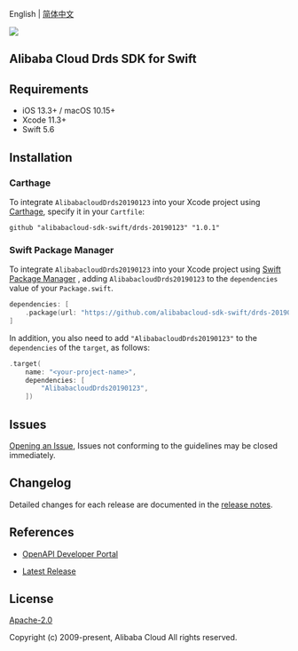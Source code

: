 English | [简体中文](README-CN.md)

![](https://aliyunsdk-pages.alicdn.com/icons/AlibabaCloud.svg)

## Alibaba Cloud Drds SDK for Swift

## Requirements

- iOS 13.3+ / macOS 10.15+
- Xcode 11.3+
- Swift 5.6

## Installation

### Carthage

To integrate `AlibabacloudDrds20190123` into your Xcode project using [Carthage](https://github.com/Carthage/Carthage), specify it in your `Cartfile`:

```ogdl
github "alibabacloud-sdk-swift/drds-20190123" "1.0.1"
```

### Swift Package Manager

To integrate `AlibabacloudDrds20190123` into your Xcode project using [Swift Package Manager](https://swift.org/package-manager/) , adding `AlibabacloudDrds20190123` to the `dependencies` value of your `Package.swift`.

```swift
dependencies: [
    .package(url: "https://github.com/alibabacloud-sdk-swift/drds-20190123.git", from: "1.0.1")
]
```

In addition, you also need to add `"AlibabacloudDrds20190123"` to the `dependencies` of the `target`, as follows:

```swift
.target(
    name: "<your-project-name>",
    dependencies: [
        "AlibabacloudDrds20190123",
    ])
```

## Issues

[Opening an Issue](https://github.com/alibabacloud-sdk-swift/drds-20190123/issues/new), Issues not conforming to the guidelines may be closed immediately.

## Changelog

Detailed changes for each release are documented in the [release notes](./ChangeLog.txt).

## References

* [OpenAPI Developer Portal](https://next.api.alibabacloud.com/home)
- [Latest Release](https://github.com/alibabacloud-sdk-swift/drds-20190123)

## License

[Apache-2.0](http://www.apache.org/licenses/LICENSE-2.0)

Copyright (c) 2009-present, Alibaba Cloud All rights reserved.
